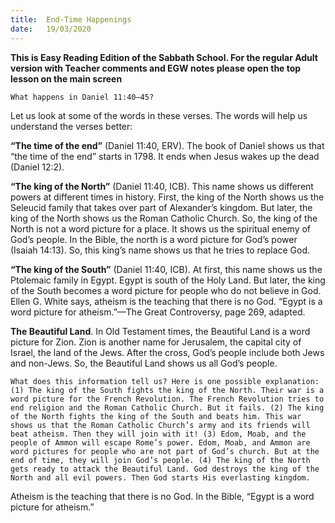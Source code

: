 ```yaml
---
title:  End-Time Happenings
date:   19/03/2020
---
```


**This is Easy Reading Edition of the Sabbath School. For the regular Adult version with Teacher comments and EGW notes please open the top lesson on the main screen** 

`What happens in Daniel 11:40–45?`

Let us look at some of the words in these verses. The words will help us understand the verses better:

**“The time of the end”** (Daniel 11:40, ERV). The book of Daniel shows us that “the time of the end” starts in 1798. It ends when Jesus wakes up the dead (Daniel 12:2).

**“The king of the North”** (Daniel 11:40, ICB). This name shows us different powers at different times in history. First, the king of the North shows us the Seleucid family that takes over part of Alexander’s kingdom. But later, the king of the North shows us the Roman Catholic Church. So, the king of the North is not a word picture for a place. It shows us the spiritual enemy of God’s people. In the Bible, the north is a word picture for God’s power (Isaiah 14:13). So, this king’s name shows us that he tries to replace God.

**“The king of the South”** (Daniel 11:40, ICB). At first, this name shows us the Ptolemaic family in Egypt. Egypt is south of the Holy Land. But later, the king of the South becomes a word picture for people who do not believe in God. Ellen G. White says, atheism is the teaching that there is no God. “Egypt is a word picture for atheism.”—The Great Controversy, page 269, adapted.

**The Beautiful Land**. In Old Testament times, the Beautiful Land is a word picture for Zion. Zion is another name for Jerusalem, the capital city of Israel, the land of the Jews. After the cross, God’s people include both Jews and non-Jews. So, the Beautiful Land shows us all God’s people.

`What does this information tell us? Here is one possible explanation: (1) The king of the South fights the king of the North. Their war is a word picture for the French Revolution. The French Revolution tries to end religion and the Roman Catholic Church. But it fails. (2) The king of the North fights the king of the South and beats him. This war shows us that the Roman Catholic Church’s army and its friends will beat atheism. Then they will join with it! (3) Edom, Moab, and the people of Ammon will escape Rome’s power. Edom, Moab, and Ammon are word pictures for people who are not part of God’s church. But at the end of time, they will join God’s people. (4) The king of the North gets ready to attack the Beautiful Land. God destroys the king of the North and all evil powers. Then God starts His everlasting kingdom.`

Atheism is the teaching that there is no God. In the Bible, “Egypt is a word picture for atheism.”
